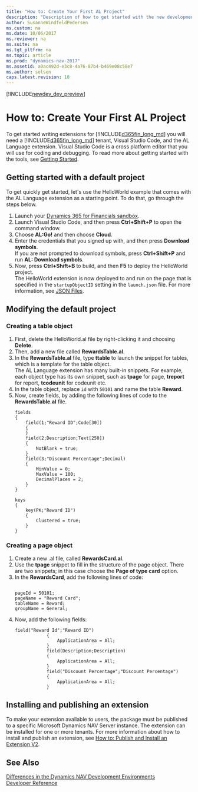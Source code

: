 ```yaml
---
title: "How to: Create Your First AL Project"
description: "Description of how to get started with the new development environment"
author: SusanneWindfeldPedersen
ms.custom: na
ms.date: 10/06/2017
ms.reviewer: na
ms.suite: na
ms.tgt_pltfrm: na
ms.topic: article
ms.prod: "dynamics-nav-2017"
ms.assetid: a0ac492d-e3c8-4a76-87b4-b469e08c58e7
ms.author: solsen
caps.latest.revision: 18
---
```


[!INCLUDE[newdev_dev_preview](includes/newdev_dev_preview.md)]

# How to: Create Your First AL Project
To get started writing extensions for [!INCLUDE[d365fin_long_md](includes/d365fin_long_md.md)] you will need a [!INCLUDE[d365fin_long_md](includes/d365fin_long_md.md)] tenant, Visual Studio Code, and the AL Language extension. Visual Studio Code is a cross platform editor that you will use for coding and debugging. To read more about getting started with the tools, see [Getting Started](devenv-get-started.md).

## Getting started with a default project
To get quickly get started, let's use the HelloWorld example that comes with the AL Language extension as a starting point. To do that, go through the steps below.

1. Launch your [Dynamics 365 for Financials sandbox](https://aka.ms/GetSandboxForFinancials).
2. Launch Visual Studio Code, and then press **Ctrl+Shift+P** to open the command window.
3. Choose **AL:Go!** and then choose **Cloud**.  
4. Enter the credentials that you signed up with, and then press **Download symbols**.  
    If you are not prompted to download symbols, press **Ctrl+Shift+P** and run **AL: Download symbols**.
5. Now, press **Ctrl+Shift+B** to build, and then **F5** to deploy the HelloWorld project.  
    The HelloWorld extension is now deployed to and run on the page that is specified in the `startupObjectID` setting in the `launch.json` file. For more information, see [JSON Files](devenv-json-files.md).

## Modifying the default project

### Creating a table object

1. First, delete the HelloWorld.al file by right-clicking it and choosing **Delete**.
2. Then, add a new file called **RewardsTable.al**.
3. In the **RewardsTable.al** file, type **ttable** to launch the snippet for tables, which is a template for the table object.  
    The AL Language extension has many built-in snippets. For example, each object type has its own snippet, such as **tpage** for page, **treport** for report, **tcodeunit** for codeunit etc.
4. In the table object, replace `id` with `50101` and name the table **Reward**.
5. Now, create fields, by adding the following lines of code to the **RewardsTable.al** file.  
    ```
    fields
    {
        field(1;"Reward ID";Code[30])
        {
        }
        field(2;Description;Text[250])
        {
            NotBlank = true;
        }
        field(3;"Discount Percentage";Decimal)
        {
            MinValue = 0;
            MaxValue = 100;
            DecimalPlaces = 2;
        }
    }

    keys
    {
        key(PK;"Reward ID")
        {
            Clustered = true;
        }
    }
    ```

### Creating a page object

1. Create a new .al file, called **RewardsCard.al**.
2. Use the **tpage** snippet to fill in the structure of the page object. There are two snippets; in this case choose the **Page of type card** option.
3. In the **RewardsCard**, add the following lines of code:  
    ``` <!-- write as code in file, check -->

    pageId = 50101;
    pageName = "Reward Card";
    tableName = Reward;
    groupName = General;
    ```
4. Now, add the following fields:
    ```
    field("Reward Id";"Reward ID")
                {
                    ApplicationArea = All;
                }
                field(Description;Description)
                {
                    ApplicationArea = All;
                }
                field("Discount Percentage";"Discount Percentage")
                {
                    ApplicationArea = All;
                }

    ```


    




## Installing and publishing an extension
To make your extension available to users, the package must be published to a specific Microsoft Dynamics NAV Server instance. The extension can be installed for one or more tenants. For more information about how to install and publish an extension, see [How to: Publish and Install an Extension V2](devenv-how-publish-and-install-an-extension-v2.md). 

## See Also
[Differences in the Dynamics NAV Development Environments](devenv-differences.md)  
[Developer Reference](devenv-reference-overview.md)
